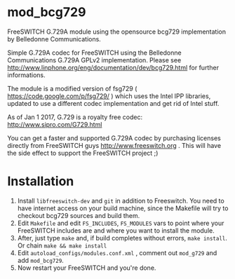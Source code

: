 mod_bcg729
==========

FreeSWITCH G.729A module using the opensource bcg729 implementation by Belledonne Communications.

Simple G.729A codec for FreeSWITCH using the Belledonne Communications G.729A GPLv2 implementation.
Please see http://www.linphone.org/eng/documentation/dev/bcg729.html for further informations.

The module is a modified version of fsg729 ( https://code.google.com/p/fsg729/ ) which
uses the Intel IPP libraries, updated to use a different codec implementation and get rid of Intel stuff.

As of Jan 1 2017, G.729 is a royalty free codec: http://www.sipro.com/G729.html

You can get a faster and supported G.729A codec by purchasing licenses
directly from FreeSWITCH guys http://www.freeswitch.org .
This will have the side effect to support the FreeSWITCH project ;)

Installation
============

1. Install `libfreeswitch-dev` and `git` in addition to Freeswitch. You need to have internet access on your build machine, since
the Makefile will try to checkout bcg729 sources and build them.
2. Edit `Makefile` and edit `FS_INCLUDES`, `FS_MODULES` vars to point where your FreeSWITCH includes are and where you want to install the module.
3. After, just type `make` and, if build completes without errors, `make install`. Or chain `make && make install`
4. Edit `autoload_configs/modules.conf.xml` , comment out `mod_g729` and add `mod_bcg729`.
5. Now restart your FreeSWITCH and you're done.


